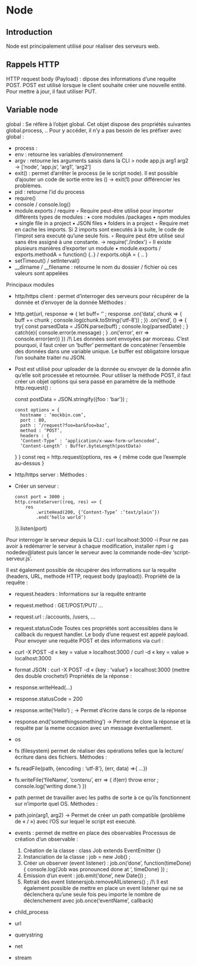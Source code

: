 # Node
## Introduction
Node est principalement utilisé pour réaliser des serveurs web.

## Rappels HTTP
HTTP request body (Payload) : dipose des informations d’une requête POST.
POST est utilisé lorsque le client souhaite créer une nouvelle entité. Pour mettre à jour, il faut utiliser PUT.

## Variable node
global : Se réfère à l’objet global. Cet objet dispose des propriétés suivantes global.process, .. Pour y accéder, il n’y a pas besoin de les préfixer avec global :
- process :
- env : retourne les variables d’environnement
- argv : retourne les arguments saisis dans la CLI > node app.js arg1 arg2 → [‘node’, ‘app.js’, ‘arg1’, ‘arg2’]
- exit() : permet d’arrêter le process (ie le script node). Il est possible d’ajouter un code de sortie entre les () → exit(1) pour différencier les problèmes.
- pid : retourne l’id du process
- require()
- console / console.log()
- module.exports / require
        ◦ Require peut-être utilisé pour importer différents types de modules : 
            ▪ core modules /packages
            ▪ npm modules
            ▪ single file in a project
            ▪ JSON files
            ▪ folders in a project
        ◦ Require met en cache les imports. Si 2 imports sont executés à la suite, le code de l’improt sera executé qu’une seule fois.
        ◦ Require peut être utilisé seul sans être assigné à une constante. → require('./index')
        ◦ Il existe plusieurs manières d’exporter un module
            ▪ module.exports / exports.methodA = function() {..} / exports.objA = { .. }
- setTimeout() / setInterval()
- __dirname / __filename : retourne le nom du dossier / fichier où ces valeurs sont appelées



Principaux modules
- http/https client : permet d’interroger des serveurs pour récupérer de la donnée et d’envoyer de la donnée
Méthodes :
- http.get(url, response => {
              let buff= ‘’ ;
		response
			.on(‘data’, chunk => {
				buff += chunk ;
				console.log(chunk.toString(‘utf-8’)) ;
			})
			.on(‘end’, () => {
				try{
					const parsedData =  JSON.parse(buff) ;
					console.log(parsedDate) ;
				} catch(e){
					console.error(e.message) ;
				}
			.on(‘error’, err => console.error(err))
	})
/!\ Les données sont envoyées par morceau. C’est pourquoi, il faut créer un ‘buffer’ permettant de concaténer l’ensemble des données dans une variable unique. Le buffer est obligatoire lorsque l’on souhaite traiter nu JSON.
- Post est utilisé pour uploader de la donnée ou envoyer de la donnée afin qu’elle soit processée et retournée.
      Pour utiliser la méthode POST, il faut créer un objet options qui sera passé en paramètre de la méthode http.request() :

	const postData = JSON.stringify({foo : ‘bar’}) ;

      const options = {
		hostname : ‘mockbin.com’,
		port : 80,
		path : ‘/request?foo=bar&foo=baz’,
		method : ‘POST’,
		headers : {
		‘Content-Type’ : ‘application/x-www-form-urlencoded’,
		‘Content-Length’ : Buffer.byteLength(postData)
	}
}
const req = http.request(options, res => { même code que l’exemple au-dessus }

	
- http/https server :
Méthodes :
- Créer un serveur : 
      
      const port = 3000 ;
      http.createServer((req, res) => {
          res
              .writeHead(200, {‘Content-Type’ :’text/plain’})
              .end(‘hello world’) 
	}).listen(port)

Pour interroger le serveur depuis la CLI : curl localhost:3000 -i
Pour ne pas avoir à redémarrer le serveur à chaque modification, installer npm i g nodedev@latest puis lancer le serveur avec la commande node-dev ‘script-serveur.js’.

Il est également possible de récupérer des informations sur la requête (headers, URL, methode HTTP, request body (payload)).
Propriété de la requête :
- request.headers : Informations sur la requête entrante 
- request.method : GET/POST/PUT/ ...
- request.url : /accounts, /users, …
- request.statusCode
Toutes ces propriétés sont accessibles dans le callback du request handler.
Le body d’une request est appelé payload.
Pour envoyer une requête POST et des informations via curl :
- curl -X POST -d « key = value » localhost:3000 / curl -d « key = value » localhost:3000 
- format JSON : curl -X POST -d « {key : ‘value’} » localhost:3000 (mettre des double crochets!)
Propriétés de la réponse :
- response.writeHead(…)
- response.statusCode = 200
- response.write(‘Hello’) ; → Permet d’écrire dans le corps de la réponse
- response.end(‘somethingsomething’) → Permet de clore la réponse et la requête par la meme occasion avec un message éventuellement.

- os
- fs (filesystem) permet de réaliser des opérations telles que la lecture/écriture dans des fichiers.
Méthodes :
- fs.readFile(path, {encoding : ‘utf-8’}, (err, data) =>{ ...})
- fs.writeFile(‘fileName’, ‘contenu’, err => {
      if(err) throw error ;
      console.log(‘writing done.’)
      })
- path permet de travailler avec les paths de sorte à ce qu’ils fonctionnent sur n’importe quel OS.
Méthodes :
- path.join(arg1, arg2) → Permet de créer un path compatible (problème de « / ») avec l’OS sur lequel le script est executé.
- events : permet de mettre en place des observables
      Processus de création d’un observable :
    1. Création de la classe : class Job extends EventEmitter {}
    2. Instanciation de la classe : job = new Job() ;
    3. Créer un observer (event listener) : job.on(‘done’, function(timeDone){
	console.log(‘Job was pronounced done at ‘, timeDone)
}) ;
    4. Emission d’un event : job.emit(‘done’, new Date()) ;
    5. Retrait des event listenersjob.removeAllListeners() ;
/!\ Il est également possible de mettre en place un event listener qui ne se déclenchera qu’une seule fois peu importe le nombre de déclenchement avec job.once(‘eventName’, callback)
- child_process
- url
- querystring
- net
- stream